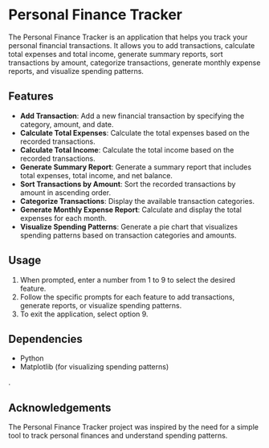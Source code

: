 # Personal Finance Tracker

The Personal Finance Tracker is an application that helps you track your personal financial transactions. It allows you to add transactions, calculate total expenses and total income, generate summary reports, sort transactions by amount, categorize transactions, generate monthly expense reports, and visualize spending patterns.

## Features

- **Add Transaction**: Add a new financial transaction by specifying the category, amount, and date.
- **Calculate Total Expenses**: Calculate the total expenses based on the recorded transactions.
- **Calculate Total Income**: Calculate the total income based on the recorded transactions.
- **Generate Summary Report**: Generate a summary report that includes total expenses, total income, and net balance.
- **Sort Transactions by Amount**: Sort the recorded transactions by amount in ascending order.
- **Categorize Transactions**: Display the available transaction categories.
- **Generate Monthly Expense Report**: Calculate and display the total expenses for each month.
- **Visualize Spending Patterns**: Generate a pie chart that visualizes spending patterns based on transaction categories and amounts.


## Usage

1. When prompted, enter a number from 1 to 9 to select the desired feature.
2. Follow the specific prompts for each feature to add transactions, generate reports, or visualize spending patterns.
3. To exit the application, select option 9.

## Dependencies

- Python 
- Matplotlib (for visualizing spending patterns)

.

## Acknowledgements

The Personal Finance Tracker project was inspired by the need for a simple tool to track personal finances and understand spending patterns.
